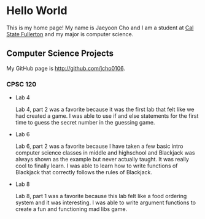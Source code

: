 # Hello World

This is my home page! My name is Jaeyoon Cho and I am a student at [Cal State Fullerton](http://www.fullerton.edu/) and my major is computer science.

## Computer Science Projects

My GitHub page is http://github.com/jcho0106.

### CPSC 120

* Lab 4

    Lab 4, part 2 was a favorite because it was the first lab that felt like we had created a game. I was able to use if and else statements for the first time to guess the secret number in the guessing game.

* Lab 6

    Lab 6, part 2 was a favorite because I have taken a few basic intro computer science classes in middle and highschool and Blackjack was always shown as the example but never actually taught. It was really cool to finally learn. I was able to learn how to write functions of Blackjack that correctly follows the rules of Blackjack.

* Lab 8

    Lab 8, part 1 was a favorite because this lab felt like a food ordering system and it was interesting. I was able to write argument functions to create a fun and functioning mad libs game.